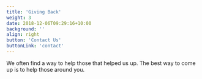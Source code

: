 ```yaml
---
title: 'Giving Back'
weight: 3
date: 2018-12-06T09:29:16+10:00
background: ''
align: right
button: 'Contact Us'
buttonLink: 'contact'
---
```


We often find a way to help those that helped us up.  The best way to come up is to help those around you.
